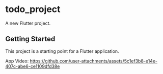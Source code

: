 # todo_project

A new Flutter project.

## Getting Started

This project is a starting point for a Flutter application.

App Video:
https://github.com/user-attachments/assets/5c1ef3b8-e14e-407c-abe6-ce1109dfd38e

